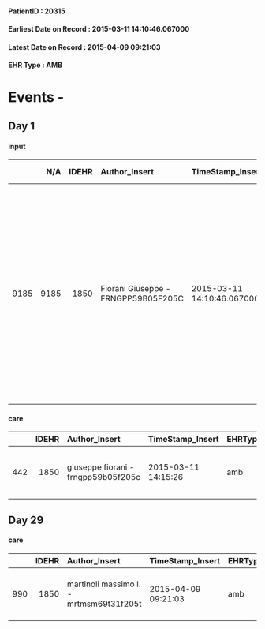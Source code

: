 
#### PatientID : 20315
#### Earliest Date on Record : 2015-03-11 14:10:46.067000
#### Latest Date on Record : 2015-04-09 09:21:03
#### EHR Type : AMB

# Events - 

## Day 1

#### input
|      |    N/A |   IDEHR | Author_Insert                       | TimeStamp_Insert           | EHRType   |   PatientID |   IDDigitalSignDocument | persone_vicine   |   Unnamed: 0_x.1 |   IDANAMNESI_SOCIALE | Patient   | FamigliaAltro   | Paziente_T   | FamigliaAltro_T   |   Non_Rilevabile_x.1 | Note_Non_Rilevabile_x.1   | opt_Problemi   | Note_I                                                                                                                                                                                                                                                                                                     | ds_note_timori                                                                                                                                                       | chk_contr_sintomi   | opt_paziente_a   | opt_famiglia_a   | opt_adeguatezza   | opt_paziente_solo   | ds_note_con                                                                                                                                                            | opt_presente_assente   | Caregiver_principale   | opt_necessario   | opt_risorse_ec   | opt_paziente_psi   | opt_Ins_vol   | opt_inv_civile   | Needs     | Domestic partnership   |
|-----:|-------:|--------:|:------------------------------------|:---------------------------|:----------|------------:|------------------------:|:-----------------|-----------------:|---------------------:|:----------|:----------------|:-------------|:------------------|---------------------:|:--------------------------|:---------------|:-----------------------------------------------------------------------------------------------------------------------------------------------------------------------------------------------------------------------------------------------------------------------------------------------------------|:---------------------------------------------------------------------------------------------------------------------------------------------------------------------|:--------------------|:-----------------|:-----------------|:------------------|:--------------------|:-----------------------------------------------------------------------------------------------------------------------------------------------------------------------|:-----------------------|:-----------------------|:-----------------|:-----------------|:-------------------|:--------------|:-----------------|:----------|:-----------------------|
| 9185 |   9185 |    1850 | Fiorani Giuseppe - FRNGPP59B05F205C | 2015-03-11 14:10:46.067000 | AMB       |       20315 |                   33398 | N/A              |              625 |                  401 | Si#1      | Si#1            | No#0         | Si#1              |                    0 | NR                        | No#0           | Pz con recente diagnosi di ca polmonare metastatico a livello epatico;informato delle caratteristiche della patologia oncologica,ma ignaro della gravit√† per le lesioni secondarie al fegato.La moglie ed i figli sono stati messi al corrente della gravit√† e dello scopo puramente palliativo della CT | La figlia documenta una certa preoccupazione in merito ai sintomi, descritti in peggioramento a partire dalle vacanze di Natale(astenia,calo ponderale e anoressia). | controllo sintomi#0 | Indefinite#2     | Congruenti#1     | Da valutare#2     | No#0                | Vive con la moglie Graziella di aa 76,definita dalla figlia un po' ansiosa.Due figli fuori casa:Riccardo residente a Bareggio e Ilaria,abitante in provincia di Torino | Presente#1             | wife                   | No#0             | Adeguate#1       | No#0               | No#0          | No#0             | Clinici#0 | Coniuge/Convivente#0   |

#### care
|     |   IDEHR | Author_Insert                       | TimeStamp_Insert    | EHRType   |   PatientID |   IDGESTIONE_AUSILI |   ds_ncons |   opt_annulla_consegna | dt_Ric_consegna     | dt_ric_cons_forn    | opt_ausilio                          |
|----:|--------:|:------------------------------------|:--------------------|:----------|------------:|--------------------:|-----------:|-----------------------:|:--------------------|:--------------------|:-------------------------------------|
| 442 |    1850 | giuseppe fiorani - frngpp59b05f205c | 2015-03-11 14:15:26 | amb       |       20315 |                 284 |      24514 |                      0 | 2015-01-26 00:00:00 | 2015-01-27 00:00:00 | 2 tips walker 2 wheels (walker) # 10 |


## Day 29

#### care
|     |   IDEHR | Author_Insert                           | TimeStamp_Insert    | EHRType   |   PatientID |   IDGESTIONE_AUSILI |   ds_ncons |   ds_nritiro |   opt_annulla_consegna | dt_Ric_consegna     | dt_ric_cons_forn    | dt_ric_ritiro       | dt_ric_ritiro_forn   | opt_ausilio                          |
|----:|--------:|:----------------------------------------|:--------------------|:----------|------------:|--------------------:|-----------:|-------------:|-----------------------:|:--------------------|:--------------------|:--------------------|:---------------------|:-------------------------------------|
| 990 |    1850 | martinoli massimo l. - mrtmsm69t31f205t | 2015-04-09 09:21:03 | amb       |       20315 |                 833 |      24514 |        25004 |                      0 | 2015-01-26 00:00:00 | 2015-01-27 00:00:00 | 2015-04-09 00:00:00 | 2015-04-09 00:00:00  | 2 tips walker 2 wheels (walker) # 10 |


